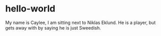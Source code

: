 hello-world
===========

My name is Caylee, I am sitting next to Niklas Eklund. He is a player, but gets away with by saying he is just Sweedish.
